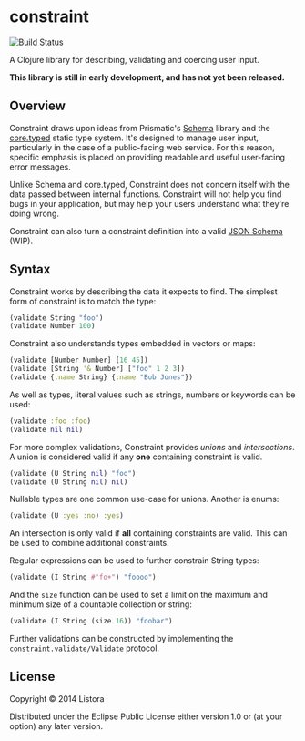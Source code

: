 # constraint

[![Build Status](https://travis-ci.org/listora/constraint.png?branch=master)](https://travis-ci.org/listora/constraint)

A Clojure library for describing, validating and coercing user input.

**This library is still in early development, and has not yet been
  released.**

## Overview

Constraint draws upon ideas from Prismatic's [Schema][1] library and the
[core.typed][2] static type system. It's designed to manage user input,
particularly in the case of a public-facing web service. For this
reason, specific emphasis is placed on providing readable and useful
user-facing error messages.

Unlike Schema and core.typed, Constraint does not concern itself with
the data passed between internal functions. Constraint will not help
you find bugs in your application, but may help your users understand
what they're doing wrong.

Constraint can also turn a constraint definition into a valid
[JSON Schema][3] (WIP).

[1]: https://github.com/Prismatic/schema
[2]: https://github.com/clojure/core.typed
[3]: http://json-schema.org/

## Syntax

Constraint works by describing the data it expects to find. The
simplest form of constraint is to match the type:

```clojure
(validate String "foo")
(validate Number 100)
```

Constraint also understands types embedded in vectors or maps:

```clojure
(validate [Number Number] [16 45])
(validate [String '& Number] ["foo" 1 2 3])
(validate {:name String} {:name "Bob Jones"})
```

As well as types, literal values such as strings, numbers or keywords
can be used:

```clojure
(validate :foo :foo)
(validate nil nil)
```

For more complex validations, Constraint provides *unions* and
*intersections*. A union is considered valid if any **one** containing
constraint is valid. 

```clojure
(validate (U String nil) "foo")
(validate (U String nil) nil)
```

Nullable types are one common use-case for unions. Another is enums:

```clojure
(validate (U :yes :no) :yes)
```

An intersection is only valid if **all** containing constraints are
valid. This can be used to combine additional constraints.

Regular expressions can be used to further constrain String types:

```clojure
(validate (I String #"fo+") "foooo")
```

And the `size` function can be used to set a limit on the maximum and
minimum size of a countable collection or string:

```clojure
(validate (I String (size 16)) "foobar")
```

Further validations can be constructed by implementing the
`constraint.validate/Validate` protocol.


## License

Copyright © 2014 Listora

Distributed under the Eclipse Public License either version 1.0 or (at
your option) any later version.
